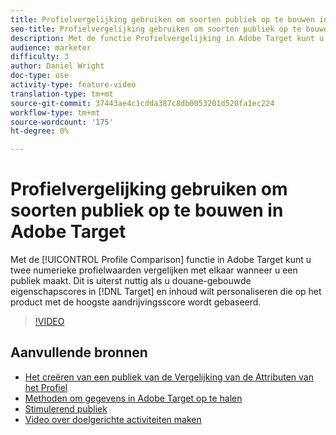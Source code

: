 ```yaml
---
title: Profielvergelijking gebruiken om soorten publiek op te bouwen in Adobe Target
seo-title: Profielvergelijking gebruiken om soorten publiek op te bouwen in Adobe Target
description: Met de functie Profielvergelijking in Adobe Target kunt u twee numerieke profielwaarden vergelijken met elkaar wanneer u een publiek maakt. Dit is bijzonder handig als u aangepaste populatiescores doorgeeft aan Target en inhoud wilt aanpassen op basis van het product met de hoogst mogelijke score.
audience: marketer
difficulty: 3
author: Daniel Wright
doc-type: use
activity-type: feature-video
translation-type: tm+mt
source-git-commit: 37443ae4c1cdda387c8db0053201d520fa1ec224
workflow-type: tm+mt
source-wordcount: '175'
ht-degree: 0%

---
```



# Profielvergelijking gebruiken om soorten publiek op te bouwen in Adobe Target

Met de [!UICONTROL Profile Comparison] functie in Adobe Target kunt u twee numerieke profielwaarden vergelijken met elkaar wanneer u een publiek maakt. Dit is uiterst nuttig als u douane-gebouwde eigenschapscores in [!DNL Target] en inhoud wilt personaliseren die op het product met de hoogste aandrijvingsscore wordt gebaseerd.

>[!VIDEO](https://video.tv.adobe.com/v/23218/?quality=12)

## Aanvullende bronnen

* [Het creëren van een publiek van de Vergelijking van de Attributen van het Profiel](https://docs.adobe.com/content/help/en/target/using/audiences/create-audiences/creating-a-profile-attribute-comparison-audience.html)
* [Methoden om gegevens in Adobe Target op te halen](https://docs.adobe.com/content/help/en/target/using/implement-target/before-implement/methods/methods-to-get-data-into-target.html)
* [Stimulerend publiek](https://docs.adobe.com/content/help/en/target/using/audiences/create-audiences/create-audience.html)
* [Video over doelgerichte activiteiten maken](../activities/create-experience-targeting-activities.md)
